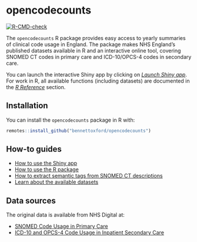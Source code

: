 
<!-- README.md is generated from README.Rmd. Please edit that file -->

# opencodecounts

<!-- badges: start -->

[![R-CMD-check](https://github.com/ebmdatalab/codeusage/actions/workflows/R-CMD-check.yaml/badge.svg)](https://github.com/ebmdatalab/codeusage/actions/workflows/R-CMD-check.yaml)

<!-- badges: end -->

The `opencodecounts` R package provides easy access to yearly summaries
of clinical code usage in England. The package makes NHS England’s
published datasets available in R and an interactive online tool,
covering SNOMED CT codes in primary care and ICD-10/OPCS-4 codes in
secondary care.

You can launch the interactive Shiny app by clicking on [*Launch Shiny
app*](https://bennettoxford.github.io/opencodecounts/articles/app.html).
For work in R, all available functions (including datasets) are
documented in the [*R
Reference*](https://bennettoxford.github.io/opencodecounts/reference/index.html)
section.

## Installation

You can install the `opencodecounts` package in R with:

``` r
remotes::install_github("bennettoxford/opencodecounts")
```

## How-to guides

- [How to use the Shiny
  app](https://bennettoxford.github.io/opencodecounts/articles/how-to-use-shiny-app.html)
- [How to use the R
  package](https://bennettoxford.github.io/opencodecounts/articles/how-to-use-R-pkg.html)
- [How to extract semantic tags from SNOMED CT
  descriptions](https://bennettoxford.github.io/opencodecounts/articles/extract-snomedct-sem-tag.html)
- [Learn about the available
  datasets](https://bennettoxford.github.io/opencodecounts/articles/available-datasets.html)

## Data sources

The original data is available from NHS Digital at:

- [SNOMED Code Usage in Primary
  Care](https://digital.nhs.uk/data-and-information/publications/statistical/mi-snomed-code-usage-in-primary-care)
- [ICD-10 and OPCS-4 Code Usage in Inpatient Secondary
  Care](https://digital.nhs.uk/data-and-information/publications/statistical/hospital-admitted-patient-care-activity)

